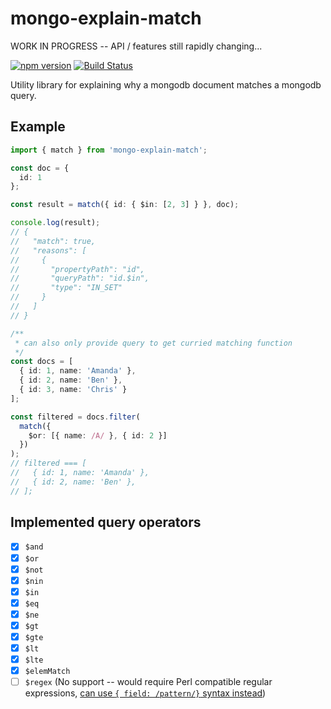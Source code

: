 # mongo-explain-match

WORK IN PROGRESS -- API / features still rapidly changing...

[![npm version](https://badge.fury.io/js/mongo-explain-match.svg)](https://badge.fury.io/js/mongo-explain-match)
[![Build Status](https://travis-ci.org/CrossLead/mongo-explain-match.svg?branch=master)](https://travis-ci.org/CrossLead/mongo-explain-match)

Utility library for explaining why a mongodb document matches a mongodb query.

## Example

```typescript
import { match } from 'mongo-explain-match';

const doc = {
  id: 1
};

const result = match({ id: { $in: [2, 3] } }, doc);

console.log(result);
// {
//   "match": true,
//   "reasons": [
//     {
//       "propertyPath": "id",
//       "queryPath": "id.$in",
//       "type": "IN_SET"
//     }
//   ]
// }

/**
 * can also only provide query to get curried matching function
 */
const docs = [
  { id: 1, name: 'Amanda' },
  { id: 2, name: 'Ben' },
  { id: 3, name: 'Chris' }
];

const filtered = docs.filter(
  match({
    $or: [{ name: /A/ }, { id: 2 }]
  })
);
// filtered === [
//   { id: 1, name: 'Amanda' },
//   { id: 2, name: 'Ben' },
// ];
```

## Implemented query operators

* [x] `$and`
* [x] `$or`
* [x] `$not`
* [x] `$nin`
* [x] `$in`
* [x] `$eq`
* [x] `$ne`
* [x] `$gt`
* [x] `$gte`
* [x] `$lt`
* [x] `$lte`
* [x] `$elemMatch`
* [ ] `$regex` (No support -- would require Perl compatible regular expressions, [can use `{ field: /pattern/}` syntax instead](https://docs.mongodb.com/manual/reference/operator/query/regex/#syntax-restrictions))
